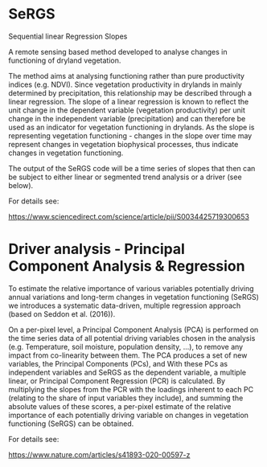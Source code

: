 # SeRGS
Sequential linear Regression Slopes

A remote sensing based method developed to analyse changes in functioning of dryland vegetation.


The method aims at analysing functioning rather than pure productivity indices (e.g. NDVI). 
Since vegetation productivity in drylands in mainly determined by precipitation, this relationship may be described through a linear regression. The slope of a linear regression is known to reflect the unit change in the dependent variable (vegetation productivity) per unit change in the independent variable (precipitation) and can therefore be used as an indicator for vegetation functioning in drylands. 
As the slope is representing vegetation functioning - changes in the slope over time may represent changes in vegetation biophysical processes, thus indicate changes in vegetation functioning.

The output of the SeRGS code will be a time series of slopes that then can be subject to either linear or segmented trend analysis or a driver (see below). 

For details see:

https://www.sciencedirect.com/science/article/pii/S0034425719300653


# Driver analysis - Principal Component Analysis & Regression

To estimate the relative importance of various variables potentially driving annual variations and long-term changes in vegetation functioning (SeRGS) we introduces a systematic data-driven, multiple regression approach (based on Seddon et al. (2016)).

On a per-pixel level, a Principal Component Analysis (PCA) is performed on the time series data of all potential driving variables chosen in the analysis (e.g. Temperature, soil moisture, population density, ...), to remove any impact from co-linearity between them. The PCA produces a set of new variables, the Principal Components (PCs), and With these PCs as independent variables and SeRGS as the dependent variable, a multiple linear, or Principal Component Regression (PCR) is calculated. By multiplying the slopes from the PCR with the loadings inherent to each PC (relating to the share of input variables they include), and summing the absolute values of these scores, a per-pixel estimate of the relative importance of each potentially driving variable on changes in vegetation functioning (SeRGS) can be obtained.

For details see:

https://www.nature.com/articles/s41893-020-00597-z

